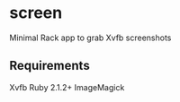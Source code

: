 screen
======

Minimal Rack app to grab Xvfb screenshots

Requirements
------------

Xvfb
Ruby 2.1.2+
ImageMagick
